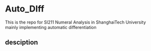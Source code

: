 # Auto_DIff
This is the repo for SI211 Numeral Analysis in ShanghaiTech University mainly implementing automatic differentiation

## desciption
